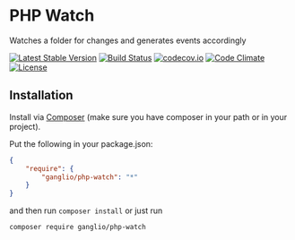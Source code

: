 # PHP Watch
Watches a folder for changes and generates events accordingly

[![Latest Stable Version](https://poser.pugx.org/ganglio/php-watch/v/stable)](https://packagist.org/packages/ganglio/php-watch)
[![Build Status](https://travis-ci.org/ganglio/php-watch.svg?branch=master)](https://travis-ci.org/ganglio/php-watch)
[![codecov.io](http://codecov.io/github/ganglio/php-watch/coverage.svg?branch=master)](http://codecov.io/github/ganglio/php-watch?branch=master)
[![Code Climate](https://codeclimate.com/github/ganglio/php-watch/badges/gpa.svg)](https://codeclimate.com/ganglio/php-watch)
[![License](https://poser.pugx.org/ganglio/php-watch/license)](https://packagist.org/packages/ganglio/php-watch)

## Installation

Install via [Composer](https://getcomposer.org/) (make sure you have composer in your path or in your project).

Put the following in your package.json:

```JSON
{
    "require": {
        "ganglio/php-watch": "*"
    }
}
```

and then run `composer install` or just run

    composer require ganglio/php-watch
